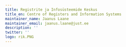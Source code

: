 ```yaml
---
title: Registrite ja Infosüsteemide Keskus
title_en: Centre of Registers and Information Systems
maintainer_name: Jaanus Laane
maintainer_email: jaanus.laane@just.ee
description: ''
twitter: ''
logo: rik.PNG
---
```

